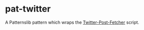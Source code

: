 pat-twitter
===========

A Patternslib pattern which wraps the [Twitter-Post-Fetcher](http://github.com/jasonmayes/Twitter-Post-Fetcher) script.
